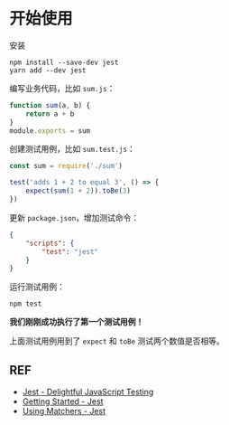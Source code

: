 # 开始使用

安装

```
npm install --save-dev jest
yarn add --dev jest
```

编写业务代码，比如 `sum.js`：

```js
function sum(a, b) {
    return a + b
}
module.exports = sum
```

创建测试用例，比如 `sum.test.js`：

```js
const sum = require('./sum')

test('adds 1 + 2 to equal 3', () => {
    expect(sum(1 + 2)).toBe(3)
})
```

更新 `package.json`，增加测试命令：

```json
{
    "scripts": {
        "test": "jest"
    }
}
```

运行测试用例：

```
npm test
```

**我们刚刚成功执行了第一个测试用例！**

上面测试用例用到了 `expect` 和 `toBe` 测试两个数值是否相等。

## REF

- [Jest - Delightful JavaScript Testing][jest]
- [Getting Started - Jest][started]
- [Using Matchers - Jest][matchers]

[jest]: https://facebook.github.io/jest/
[started]: https://facebook.github.io/jest/docs/en/getting-started.html
[matchers]: https://facebook.github.io/jest/docs/en/using-matchers.html
[kent]: https://github.com/kentcdodds
[hello-jest]: http://1zh.tech/hello-jest